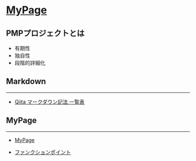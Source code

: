 # [MyPage](https://mixplusk.github.io/mercury/)


## PMPプロジェクトとは
* 有期性
* 独自性
* 段階的詳細化


## Markdown

---

* [Qiita マークダウン記法 一覧表](https://qiita.com/kamorits/items/6f342da395ad57468ae3)



## MyPage

---
* [MyPage](https://mixplusk.github.io/mercury/)

* [ファンクションポイント](fp)